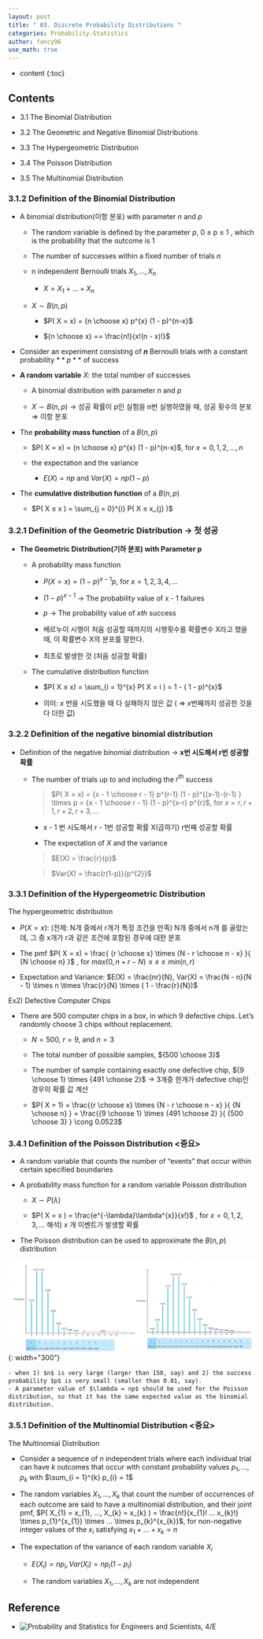 ```yaml
---
layout: post
title: " 03. Discrete Probability Distributions "
categories: Probability-Statistics
author: fancy96
use_math: true
---
```

* content
{:toc}


## Contents

* 3.1 The Binomial Distribution

* 3.2 The Geometric and Negative Binomial Distributions

* 3.3 The Hypergeometric Distribution

* 3.4 The Poisson Distribution

* 3.5 The Multinomial Distribution

### 3.1.2 Definition of the Binomial Distribution

* A binomial distribution(이항 분포) with parameter $n$ and $p$
  
  * The random variable is defined by the parameter $p$, 0 ≤ p ≤ 1 , which is the probability that the outcome is 1
  
  * The number of successes within a fixed number of trials $n$

  * n independent Bernoulli trials $X_{1}, … , X_{n}$
    
    * $X = X_{1} + . . . + X_{n}$

  * $X \sim B(n, p)$
    
    * $P( X = x) = {n \choose x} p^{x} (1 - p)^{n-x}$
      
    * ${n \choose x} ==  \frac{n!}{x!(n - x)!}$


* Consider an experiment consisting of **$n$**  Bernoulli trials with a constant probability $**p**$ of success

* **A random variable** $X$: the total number of successes
  
  * A binomial distribution with parameter $n$ and $p$
    
  * $X \sim B(n, p)$ → 성공 확률이 p인 실험을 n번 실행하였을 때, 성공 횟수의 분포 ⇒ 이항 분포

* The **probability mass function** of a $B( n, p )$
  
  * $P( X = x) = {n \choose x} p^{x} (1 - p)^{n-x}$, for $x = 0, 1, 2, …, n$
    
  * the expectation and the variance
  
    * $E(X) = np$ and $Var(X) = np(1-p)$

* The **cumulative distribution function** of a $B(n, p)$
  
  * $P( X ≤ x ) = \sum_{j = 0}^{i} P( X ≤ x_{j} )$


### 3.2.1 Definition of the Geometric Distribution → 첫 성공

* **The Geometric Distribution(기하 분포) with Parameter p**
  
  * A probability mass function
  
    * $P( X = x) = (1 - p)^{x-1}p$, for $x = 1, 2, 3, 4, …$
    
    * $(1 - p)^{x-1}$ → The probability value of x - 1 failures
            
    * $p$ → The probability value of $x{th}$ success
            
    * 베르누이 시행이 처음 성공할 때까지의 시행횟수를 확률변수 X라고 했을 때, 이 확률변수 X의 분포를 말한다.
            
    * 최초로 발생한 것 (처음 성공할 확률)
    
  * The cumulative distribution function
            
    * $P( X ≤ x) = \sum_{i = 1}^{x} P( X = i ) = 1 - ( 1 - p)^{x}$
              
    * 의미: $x$ 번을 시도했을 때 다 실패하지 않은 값 ( ⇒ $x$번째까지 성공한 것을 다 더한 값)


### 3.2.2 Definition of the negative binomial distribution

* Definition of the negative binomial distribution  → **x번 시도해서 r번 성공할 확률**
  
  * The number of trials up to and including the $r^{th}$ success
  
    > $P( X = x) = {x - 1 \choose r - 1} p^{r-1} (1 - p)^{(x-1)-(r-1) } \times p = {x - 1 \choose r - 1} (1 - p)^{x-r} p^{r}$, for $x = r, r + 1, r + 2, r + 3, …$
    
    * x - 1 번 시도해서 r - 1번 성공할 확률 X(곱하기) r번째 성공할 확률

    * The expectation of $X$ and the variance
                
    > $E(X) = \frac{r}{p}$
  
    > $Var(X) = \frac{r(1-p)}{p^{2}}$


### 3.3.1 Definition of the Hypergeometric Distribution

The hypergeometric distribution
    
* $P(X = x)$: (전제: N개 중에서 r개가 특정 조건을 만족) N개 중에서 n개 를 골랐는데, 그 중 x개가 r과 같은 조건에 포함된 경우에 대한 분포
  
* The pmf $P( X = x) = \frac{ {r \choose x} \times {N - r \choose n - x} }{ {N \choose n} }$ ,  for $max( 0, n + r - N ) ≤ x ≤ min( n, r )$
  
* Expectation and Variance: $E(X) = \frac{nr}{N}, Var(X) = \frac{N - n}{N - 1} \times n \times \frac{r}{N} \times ( 1 - \frac{r}{N})$

Ex2) Defective Computer Chips
    
* There are 500 computer chips in a box, in which 9 defective chips. Let’s randomly choose 3 chips without replacement.

  * $N = 500$, $r = 9$, and $n = 3$
          
  * The total number of possible samples, ${500 \choose 3}$
          
  * The number of sample containing exactly one defective chip, ${9 \choose 1} \times {491 \choose 2}$ → 3개중 한개가 defective chip인 경우의 확률 값 계산
              
  * $P( X = 1) = \frac{{r \choose x} \times {N - r \choose n - x} }{ {N \choose n} } = \frac{{9 \choose 1} \times {491 \choose 2} }{ {500 \choose 3} } \cong 0.0523$


### 3.4.1 Definition of the Poisson Distribution <중요>

* A random variable that counts the number of “events” that occur within certain specified boundaries

* A probability mass function for a random variable Poisson distribution
  
  * $X \sim P(\lambda)$
    
  * $P( X = x ) = \frac{e^{-\lambda}\lambda^{x}}{x!}$ , for $x = 0, 1, 2, 3, …$ 해석) $x$ 개 이벤트가 발생할 확률

* The Poisson distribution can be used to approximate the $B(n, p)$ distribution

![](/assets/img/ps/ps-03-discrete-probability-distributions_1.png){: width="300"}

    - when 1) $n$ is very large (larger than 150, say) and 2) the success probability $p$ is very small (smaller than 0.01, say).
    - A parameter value of $\lambda = np$ should be used for the Poisson distribution, so that it has the same expected value as the binomial distribution.


### 3.5.1 Definition of the Multinomial Distribution <중요>

The Multinomial Distribution

* Consider a sequence of $n$ independent trials where each individual trial can have $k$ outcomes that occur with constant probability values $p_{1}, …, p_{k}$ with $\sum_{i = 1}^{k} p_{i} = 1$
  
* The random variables $X_{1}, …, X_{k}$ that count the number of occurrences of each outcome are said to have a multinomial distribution, and their joint pmf, $P( X_{1} = x_{1}, …, X_{k} = x_{k} ) = \frac{n!}{x_{1}! … x_{k}!} \times p_{1}^{x_{1}} \times … \times p_{k}^{x_{k}}$, for non-negative integer values of the $x_{i}$ satisfying $x_{1} + … + x_{k} = n$

* The expectation of the variance of each random variable $X_{i}$

  * $E(X_{i}) = np_{i} , Var(X_{i}) = np_{i}(1 - p_{i})$
          
  * The random variables $X_{1}, …, X_{k}$ are not independent


## Reference

* ![Probability and Statistics for Engineers and Scientists, 4/E](http://www.yes24.com/Product/Goods/5404183)
